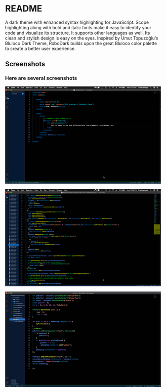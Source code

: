# README

A dark theme with enhanced syntax highlighting for JavaScript. Scope highlighting along with bold and italic fonts make it easy to identify your code and visualize its structure. It supports other languages as well. Its clean and stylish design is easy on the eyes. Inspired by Umut Topuzoğlu's Bluloco Dark Theme, RoboDark builds upon the great Bluloco color palette to create a better user experience.

## Screenshots

### Here are several screenshots

![html](https://github.com/cjesq24/RoboDark/raw/master/Screenshots/html.screenshot.png)

![JavaScript](https://github.com/cjesq24/RoboDark/raw/master/Screenshots/js2.ScreenShot.png)

![JavaScript 2](https://github.com/cjesq24/RoboDark/raw/master/Screenshots/js_ScreenShot.png)
